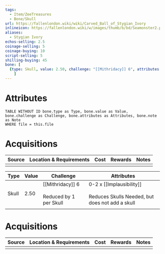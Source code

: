```yaml
---
tags:
  - Item/ZeeTreasures
  - Bone/Skull
url: https://fallenlondon.wiki/wiki/Carved_Ball_of_Stygian_Ivory
inlineicon: https://fallenlondon.wiki/w/images/thumb/b/bd/Seamonster2.png/40px-Seamonster2.png
aliases:
  - Stygian Ivory
echos-selling: 2.5
coinage-selling: 5
coinage-buying: 10
script-selling: 5
shilling-buying: 45
bone: [
  {type: Skull, value: 2.50, challenge: "[[Mithridacy]] 6", attributes: "0-2 x [[Implausibility]]", note: "Reduces Skulls Needed, but does not add a skull. Challenge by 1 per skull."}
	]
---
```



# Attributes 

```dataview
TABLE WITHOUT ID bone.type as Type, bone.value as Value, bone.challenge as Challenge, bone.attributes as Attributes, bone.note as Note
WHERE file = this.file 
```


# Acquisitions

| Source | Location & Requirements | Cost | Rewards | Notes |
| ------ | ----------------------- | ---- | ------- | ----- |
|        |                         |      |         |       |



 

| Type  | Value | Challenge        | Attributes               |
| ----- | ----- | ---------------- | ------------------------ |
| Skull | 2.50  | [[Mithridacy]] 6 <br><br> Reduced by 1 per Skull  | 0-2 x [[Implausibility]] <br><br> Reduces Skulls Needed, but does not add a skull |
|       |       |                  |                          |


# Acquisitions

| Source | Location & Requirements | Cost | Rewards | Notes |
| ------ | ----------------------- | ---- | ------- | ----- |
|        |